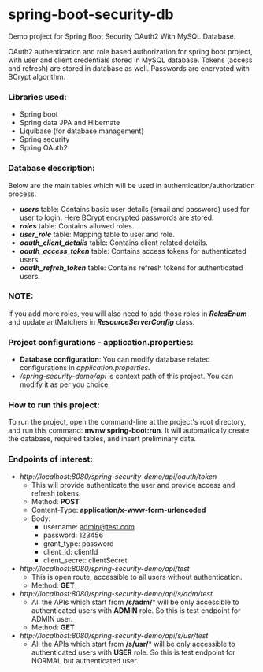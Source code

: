 # spring-boot-security-db
Demo project for Spring Boot Security OAuth2 With MySQL Database.

OAuth2 authentication and role based authorization for spring boot project, with user and client credentials stored in MySQL database. Tokens (access and refresh) are stored in database as well. Passwords are encrypted with BCrypt algorithm.

### Libraries used:
* Spring boot
* Spring data JPA and Hibernate
* Liquibase (for database management)
* Spring security
* Spring OAuth2

### Database description:
Below are the main tables which will be used in authentication/authorization process.
* _**users**_ table: Contains basic user details (email and password) used for user to login. Here BCrypt encrypted passwords are stored.
* _**roles**_ table: Contains allowed roles.
* _**user_role**_ table: Mapping table to user and role.
* _**oauth_client_details**_ table: Contains client related details.
* _**oauth_access_token**_ table: Contains access tokens for authenticated users.
* _**oauth_refreh_token**_ table: Contains refresh tokens for authenticated users.

### NOTE:
If you add more roles, you will also need to add those roles in _**RolesEnum**_ and update antMatchers in _**ResourceServerConfig**_ class.

### Project configurations - application.properties:
* **Database configuration**: You can modify database related configurations in _application.properties_.
* _/spring-security-demo/api_ is context path of this project. You can modify it as per you choice.

### How to run this project:
To run the project, open the command-line at the project's root directory, and run this command: **mvnw spring-boot:run**. It will automatically create the database, required tables, and insert preliminary data.

### Endpoints of interest:
* _http://localhost:8080/spring-security-demo/api/oauth/token_
  * This will provide authenticate the user and provide access and refresh tokens.
  * Method: **POST**
  * Content-Type: **application/x-www-form-urlencoded**
  * Body: 
    * username: admin@test.com
    * password: 123456
    * grant_type: password
    * client_id: clientId
    * client_secret: clientSecret
* _http://localhost:8080/spring-security-demo/api/test_
  * This is open route, accessible to all users without authentication.
  * Method: **GET**
* _http://localhost:8080/spring-security-demo/api/s/adm/test_
  * All the APIs which start from **/s/adm/*** will be only accessible to authenticated users with **ADMIN** role. So this is test endpoint for ADMIN user.
  * Method: **GET**
* _http://localhost:8080/spring-security-demo/api/s/usr/test_
  * All the APIs which start from **/s/usr/*** will be only accessible to authenticated users with **USER** role. So this is test endpoint for NORMAL but authenticated user.
